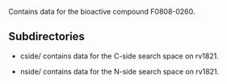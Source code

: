 Contains data for the bioactive compound F0808-0260.

## Subdirectories

- cside/ contains data for the C-side search space on rv1821.

- nside/ contains data for the N-side search space on rv1821.

